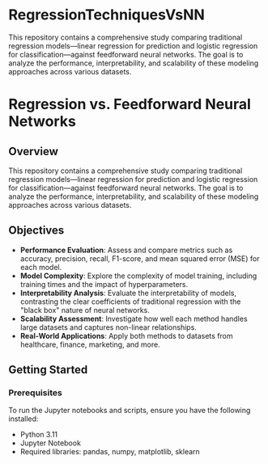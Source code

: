 # RegressionTechniquesVsNN
This repository contains a comprehensive study comparing traditional regression models—linear regression for prediction and logistic regression for classification—against feedforward neural networks. The goal is to analyze the performance, interpretability, and scalability of these modeling approaches across various datasets.

# Regression vs. Feedforward Neural Networks

## Overview

This repository contains a comprehensive study comparing traditional regression models—linear regression for prediction and logistic regression for classification—against feedforward neural networks. The goal is to analyze the performance, interpretability, and scalability of these modeling approaches across various datasets.

## Objectives

- **Performance Evaluation**: Assess and compare metrics such as accuracy, precision, recall, F1-score, and mean squared error (MSE) for each model.
- **Model Complexity**: Explore the complexity of model training, including training times and the impact of hyperparameters.
- **Interpretability Analysis**: Evaluate the interpretability of models, contrasting the clear coefficients of traditional regression with the "black box" nature of neural networks.
- **Scalability Assessment**: Investigate how well each method handles large datasets and captures non-linear relationships.
- **Real-World Applications**: Apply both methods to datasets from healthcare, finance, marketing, and more.

## Getting Started

### Prerequisites

To run the Jupyter notebooks and scripts, ensure you have the following installed:

- Python 3.11
- Jupyter Notebook
- Required libraries: pandas, numpy, matplotlib, sklearn
